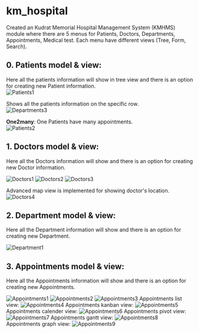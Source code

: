 # km_hospital

Created an Kudrat Memorial Hospital Management System (KMHMS) module where there are 5 menus for Patients, Doctors, Departments, Appointments, Medical test.
Each menu have different views (Tree, Form, Search).

## 0. Patients model & view:

Here all the patients information will show in tree view and there is an option for creating new Patient information.<br/>
![Patients1](./picture/1.png)

Shows all the patients information on the specific row.<br/>
![Departments3](./picture/2.png)

**One2many**: One Patients have many appointments.<br/>
![Patients2](./picture/3.png)

## 1. Doctors model & view:

Here all the Doctors information will show and there is an option for creating new Doctor information.<br/>

![Doctors1](./picture/4.png)
![Doctors2](./picture/5.png)
![Doctors3](./picture/7.png)

Advanced map view is implemented for showing doctor's location.
![Doctors4](./picture/6.png)

## 2. Department model & view:

Here all the Department information will show and there is an option for creating new Department.<br/>

![Department1](./picture/8.png)

## 3. Appointments model & view:

Here all the Appointments information will show and there is an option for creating new Appointments.<br/>

![Appointments1](./picture/9.png)
![Appointments2](./picture/10.png)
![Appointments3](./picture/11.png)
Appointments list view:
![Appointments4](./picture/12.png)
Appointments kanban view:
![Appointments5](./picture/13.png)
Appointments calender view:
![Appointments6](./picture/14.png)
Appointments pivot view:
![Appointments7](./picture/15.png)
Appointments gantt view:
![Appointments8](./picture/16.png)
Appointments graph view:
![Appointments9](./picture/17.png)
